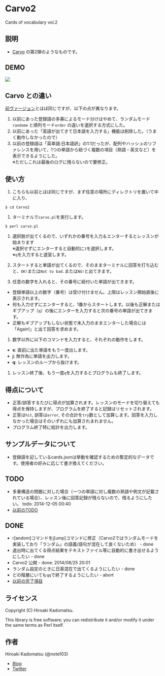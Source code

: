 Carvo2
=====

Cards of vocabulary vol.2

## 説明

- [Carvo](https://github.com/note103/Carvo) の第2弾のようなものです。

## DEMO

![](https://dl.dropboxusercontent.com/u/7779513/gif/carvo/2014-12-05.gif)

## Carvo との違い

[前ヴァージョン](https://github.com/note103/Carvo)とほぼ同じですが、以下の点が異なります。

1. 以前にあった登録語の多寡によるモード分けはやめて、ランダムモード`randome` と順列モード`order` の違いを選択する方式にした。
1. 以前にあった「英語が出てきて日本語を入力する」機能は削除した。（うまく動作しなかったので）
1. 以前の登録語は「英単語:日本語訳」の1:1だったが、配列やハッシュのリファレンスを用いて、1つの単語から紐づく複数の項目（熟語・英文など）を表示できるようにした。  
※ただしこれは最後のログに残らないので要修正。

## 使い方

1. こちらも以前とほぼ同じですが、まず任意の場所にディレクトリを置いて中に入り、
```
$ cd Carvo2
```

1. ターミナルで`carvo.pl`を実行します。
```
$ perl carvo.pl
```

1. 選択肢が出てくるので、いずれかの番号を入力＆エンターするとレッスンが始まります  
※選択せずにエンターすると自動的に`1`を選択します。  
※`q`を入力すると退室します。  

1. スタートすると単語が出てくるので、そのままターミナルに回答を打ち込むと、`OK!`または`Not to bad.`または`NG!`と出てきます。

1. 任意の数字を入れると、その番号に紐付いた単語が出てきます。
  - 登録単語以上の数字（番号）は受け付けません。上限はレッスン開始直後に表示されます。
  - 何も入力せずにエンターすると、1番からスタートします。以後も正解またはギブアップ（`q`）の後にエンターを入力すると次の番号の単語が出てきます。
  - 正解もギブアップもしない状態で未入力のままエンターした場合には「Again!」と出て回答を求めます。

1. 数字以外に以下のコマンドを入力すると、それぞれの動作をします。
  - **s**: 直前に出た単語をもう一度出します。
  - **j**: 無作為に単語を出力します。
  - **q**: レッスンのループから抜けます。

1. レッスン終了後、もう一度`q`を入力するとプログラムも終了します。

## 得点について

- 正答/誤答するたびに得点が加算されます。レッスンのモードを切り替えても得点を保持しますが、プログラムを終了すると記録はリセットされます。
- 正答は`hit`, 誤答は`error`, その合計を`try`数として加算します。回答を入力しなかった場合はそのいずれにも加算されまれません。
- プログラム終了時に総計を出力します。

## サンプルデータについて

- 登録語を記しているcards.jsonは挙動を確認するための暫定的なデータです。使用者の好みに応じて書き換えてください。

## TODO

- 多重構造の問題に対した場合（一つの単語に対し複数の熟語や例文が記載されている場合）、レッスン後に回答記録が残らないので、残るようにしたい。 todo: 2014-12-05 00:40
- [以前のTODO](https://github.com/note103/Carvo/blob/master/README.md#todo)

## DONE

- r[andom]コマンドをj[ump]コマンドに修正（Carvo2ではランダムモードを実装しており「ランダム」の語義/語句が混在して良くないため） - done
- 退出時に出てくる得点結果をテキストファイル等に自動的に書き出せるようにしたい - done
- Carvo2 公開 - done: 2014/08/25 20:01
- ランダム設定のときに日英混在で出てくるようにしたい - done
- どの階層にいても`qq`で終了するようにしたい - abort
- [以前の完了項目](https://github.com/note103/Carvo/blob/master/README.md#done)

## ライセンス
Copyright (C) Hiroaki Kadomatsu.

This library is free software; you can redistribute it and/or modify it under the same terms as Perl itself.

## 作者

Hiroaki Kadomatsu (@note103)

- [Blog](http://note103.hateblo.jp/)
- [Twitter](https://twitter.com/note103)
